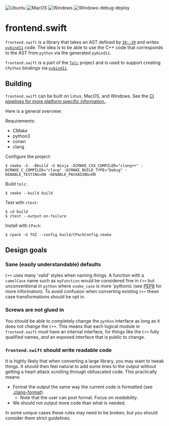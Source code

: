 ![Ubuntu](https://github.com/Tolc-Software/frontend.swift/workflows/Ubuntu/badge.svg) ![MacOS](https://github.com/Tolc-Software/frontend.swift/workflows/MacOS/badge.svg) ![Windows](https://github.com/Tolc-Software/frontend.swift/actions/workflows/windows.yml/badge.svg) ![Windows-debug-deploy](https://github.com/Tolc-Software/frontend.swift/actions/workflows/windows-debug-deploy.yml/badge.svg)

# frontend.swift #

`frontend.swift` is a library that takes an AST defined by [`IR::IR`](https://github.com/Tolc-Software/IntermediateRepresentation) and writes [`pybind11`](https://github.com/pybind/pybind11) code. The idea is to be able to use the C++ code that corresponds to the AST from `python` via the generated `pybind11`.

`frontend.swift` is a part of the [`Tolc`](https://github.com/Tolc-Software/tolc) project and is used to support creating `CPython` bindings via [`pybind11`](https://github.com/pybind/pybind11).

## Building ##

`frontend.swift` can be built on Linux, MacOS, and Windows. See the [CI pipelines for more platform specific information.](./.github/workflows/).

Here is a general overview:

Requirements:

* CMake
* python3
* conan
* clang

Configure the project:

```shell
$ cmake -S. -Bbuild -G Ninja -DCMAKE_CXX_COMPILER="clang++" -DCMAKE_C_COMPILER="clang" -DCMAKE_BUILD_TYPE="Debug" -DENABLE_TESTING=ON -DENABLE_PACKAGING=ON
```

Build `tolc`:

```shell
$ cmake --build build
```

Test with `ctest`:

```shell
$ cd build
$ ctest --output-on-failure
```

Install with `CPack`:

```shell
$ cpack -G TGZ --config build/CPackConfig.cmake
```


## Design goals ##

### Sane (easily understandable) defaults ###

`C++` uses many 'valid' styles when naming things. A function with a `camelCase` name such as `myFunction` would be considered fine in `C++` but unconventional in `python` where `snake_case` is more 'pythonic (see [PEP8](https://www.python.org/dev/peps/pep-0008/#function-and-variable-names) for more information). To avoid confusion when converting existing `C++` these case transformations should be opt in.

### Screws are not glued in ###

You should be able to completely change the `python` interface as long as it does not change the `C++`. This means that each logical module in `frontend.swift` must have an internal interface, for things like the `C++` fully qualified names, *and* an exposed interface that is public to change.

### `frontend.swift` should write readable code ###

It is highly likely that when converting a large library, you may want to tweak things. It should then feel natural to add some lines to the output without getting a heart attack scrolling through obfuscated code. This practically means:

* Format the output the same way the current code is formatted (see [.clang-format](./.clang-format)).
    * Note that the user can post format. Focus on *readability*.
* We should not output more code than what is needed.

In some unique cases these rules may need to be broken, but you should consider them strict guidelines.

